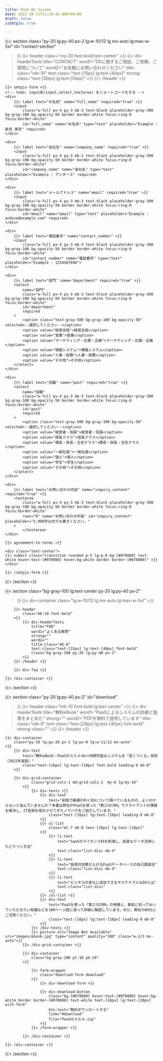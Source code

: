 ```yaml
---
title: PaaS No Susume
date: 2022-10-11T11:28:42.000+09:00
draft: false
isSmtpJs: true

---
```

{{< section
    class="py-20 lg:py-40 px-2 lg:w-10/12 lg mx-auto lg:max-w-5xl"
    id="contact-section"
>}}
    {{< header
        class="my-20 font-bold text-center"
    >}}
        {{< div-headerTexts
            title="CONTACT"
            word1="DXに関するご相談、ご依頼、ご質問について"
            word2="お気軽にお問い合わせください"
            title-class="mb-10"
            text-class="text-[15px] lg:text-[40px]"
            strong-class="text-[30px] lg:text-[56px]"
        >}}
    {{< /header >}}

    {{< smtpjs-form >}}
    <!-- todo: input系(input,select,textarea) をショートコード化する -->
    <div>
        {{< label text="お名前" name="full_name" required="true" >}}
        <input
            class="w-full px-4 py-3 mb-3 text-black placeholder-gray-300 bg-gray-100 bg-opacity-50 border border-white focus:ring-0 focus:border-white"
            id="full_name" name="お名前" type="text" placeholder="Example : 新井 美奈" required>
    </div>

    <div>
        {{< label text="会社名" name="company_name" required="true" >}}
        <input
            class="w-full px-4 py-3 mb-3 text-black placeholder-gray-300 bg-gray-100 bg-opacity-50 border border-white focus:ring-0 focus:border-white"
            id="company_name" name="会社名" type="text" placeholder="Example : アンダース" required>
    </div>

    <div>
        {{< label text="メールアドレス" name="email" required="true" >}}
        <input
            class="w-full px-4 py-3 mb-3 text-black placeholder-gray-300 bg-gray-100 bg-opacity-50 border border-white focus:ring-0 focus:border-white"
            id="email" name="email" type="text" placeholder="Example : andaze@example.com" required>
    </div>

    <div>
        {{< label text="電話番号" name="contact_number" >}}
        <input
            class="w-full px-4 py-3 mb-3 text-black placeholder-gray-300 bg-gray-100 bg-opacity-50 border border-white focus:ring-0 focus:border-white"
            id="contact_number" name="電話番号" type="text" placeholder="Example : 1234567890">
    </div>

    <div>
        {{< label text="部門" name="department" required="true" >}}
        <select 
            name="部門"
            class="w-full px-4 py-3 mb-3 text-black placeholder-gray-300 bg-gray-100 bg-opacity-50 border border-white focus:ring-0 focus:border-white"
            id="department"
            required
        >
            <option class="text-gray-500 bg-gray-100 bg-opacity-50" selected>--選択してください--</option>
            <option value="経営全般">経営全般</option>
            <option value="営業">営業</option>
            <option value="マーケティング・広報・企画">マーケティング・広報・企画</option>
            <option value="情報システム">情報システム</option>
            <option value="人事・総務">人事・総務</option>
            <option value="その他">その他</option>
        </select>
    </div>

    <div>
        {{< label text="役職" name="post" required="true" >}}
        <select 
            name="役職"
            class="w-full px-4 py-3 mb-3 text-black placeholder-gray-300 bg-gray-100 bg-opacity-50 border border-white focus:ring-0 focus:border-white"
            id="post"
            required
        >
            <option class="text-gray-500 bg-gray-100 bg-opacity-50" selected>--選択してください--</option>
            <option value="経営者・役員">経営者・役員</option>
            <option value="部長クラス">部長クラス</option>
            <option value="課長・係長・主任クラス">課長・係長・主任クラス</option>
            <option value="一般社員">一般社員</option>
            <option value="個人">個人</option>
            <option value="学生">学生</option>
            <option value="その他">その他</option>
        </select>
    </div>

    <div>
        {{< label text="お問い合わせ内容" name="inquiry_content" required="true" >}}
        <textarea
            class="w-full px-4 py-3 mb-3 text-black placeholder-gray-300 bg-gray-100 bg-opacity-50 border border-white focus:ring-0 focus:border-white"
            rows="6" name="お問い合わせ内容" id="inquiry_content" placeholder="2,000字以内でお書きください。"
        >
            </textarea>
    </div>

    {{< agreement-to-terms >}}

    <div class="text-center">
    {{< submit class="transition rounded p-5 lg:p-6 bg-[#078080] text-white hover:text-[#078080] hover:bg-white border border-[#078080]" >}}
    </div>

    {{< /smtpjs-form >}}

{{< /section >}}


{{< section
    class="bg-gray-100 lg:text-center py-20 lg:py-40 px-2"
>}}
    {{< div-container 
        class="lg:w-10/12 lg mx-auto lg:max-w-5xl"
    >}}

        {{< header
            class="mb-10 font-bold"
        >}}
            {{< div-headerTexts
                title="FAQ"
                word1="よくある質問"
                strong=""
                word2=""
                title-class="mb-8"
                text-class="text-[15px] lg:text-[40px] font-bold"
                class="bg-gray-100 py-20 lg:py-40 px-2"
            >}}
        {{< /header >}}

        {{< div-faq >}}

    {{< /div-container >}}

{{< /section >}}



{{< section
    class="py-20 lg:py-40 px-2"
    id="download"
>}}
    {{< header
        class="mb-10 font-bold lg:text-center"
    >}}
        {{< div-headerTexts
            title="無料eBook"
            word1="PaaSによるシステムの効果と施策をまとめた"
            strong=""
            word2="PDFを無料で提供しています"
            title-class="mb-8"
            text-class="text-[28px] lg:text-[40px] font-bold"
            strong-class=""
        >}}
    {{< /header >}}

    {{< div-container
        class="py-10 lg:py-20 px-2 lg:px-0 lg:w-11/12 mx-auto"
    >}}
        {{< div-text
            text="無料eBook：PaaSのススメ<br>持続可能なシステムを「安くつくる」技術（2022年度版）"
            class="text-[16px] lg:text-[18px] font-bold leading-9 mb-8"
        >}} 

        {{< div-grid-container 
                class="grid-cols-1 md:grid-cols-2  my-6 lg:my-10"
            >}}
                {{< div-texts >}}
                    {{< div-text
                        text="安価で融通の利くDXについて調べているものの、よくわからないと悩んでいませんか？本書は弊社がPaaSを使った「第三のCRM」でクライアントの課題を解決し、IT投資を成功させてきたノウハウをご紹介しています。"
                        class="text-[16px] lg:text-[18px] leading-9 mb-8"
                    >}} 
                    {{< ul-list 
                        class="ml-7 mb-8 text-[16px] lg:text-[18px]"
                    >}}
                        {{< li-text 
                            text="SaaSのライセンス料を削減し、高度なデータ活用にたどりつく方法"
                            text-class="list-disc mb-4"
                        >}}
                        {{< li-text 
                            text="投資対効果が上がるPaaSデータベースの自己調達法"
                            text-class="list-disc mb-4"
                        >}}
                        {{< li-text 
                            text="ビジネスの変化に追従できるサステナブルなDXとは"
                            text-class="list-disc"
                        >}}
                    {{< /ul-list >}}
                    {{< div-text
                        text="PaaSを使った「第三のCRM」の特徴と、事前に知っておいていただきたい知識などを100ページ超に渡って詳細に解説しています。ぜひ、貴社のDX化にご活用ください。"
                        class="text-[16px] lg:text-[18px] leading-9 mb-8"
                    >}} 
                {{< /div-texts >}}
                {{< picture alt="Image Not Available" src="images/ebook.jpg" type="content" quolity="100" class="w-2/3 mx-auto">}}
            {{< /div-grid-container >}}

            {{< div-container 
                class="bg-gray-100 pt-10 pb-20"
            >}}

                {{< form-wrapper
                    class="download-form download"
                >}}
                    {{< div-download-form >}}

                    {{< div-download-button
                        class="bg-[#078080] hover:text-[#078080] hover:bg-white border border-[#078080] text-white text-[16px] lg:text-[20px] with-form" 
                        btn-text="無料ダウンロードする"
                        link="#download"
                        file="PaaSのススメ.zip"
                    >}}
                {{< /form-wrapper >}}

            {{< /div-container >}}

    {{< /div-container >}}

{{< /section >}}
